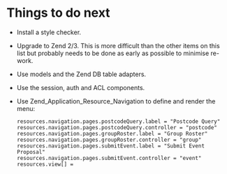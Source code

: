 # Things to do next

* Install a style checker.
* Upgrade to Zend 2/3. This is more difficult than the other items on this list but probably needs to be done as early as possible to minimise re-work.
* Use models and the Zend DB table adapters.
* Use the session, auth and ACL components.
* Use Zend_Application_Resource_Navigation to define and render the menu:

    ```
    resources.navigation.pages.postcodeQuery.label = "Postcode Query"
    resources.navigation.pages.postcodeQuery.controller = "postcode"
    resources.navigation.pages.groupRoster.label = "Group Roster"
    resources.navigation.pages.groupRoster.controller = "group"
    resources.navigation.pages.submitEvent.label = "Submit Event Proposal"
    resources.navigation.pages.submitEvent.controller = "event"
    resources.view[] =
    ```
